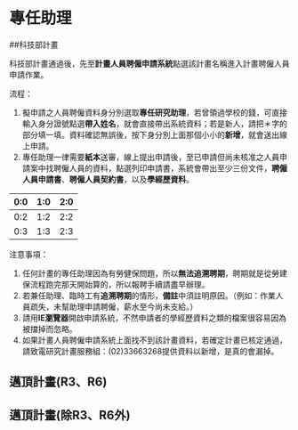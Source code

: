 # 專任助理
##科技部計畫

科技部計畫通過後，先至**計畫人員聘僱申請系統**點選該計畫名稱進入計畫聘僱人員申請作業。

流程：

1. 擬申請之人員聘僱資料身分別選取**專任研究助理**，若曾領過學校的錢，可直接輸入身分證號點選**帶入姓名**，就會直接帶出系統資料；若是新人，請把＊字的部分填一填。資料確認無誤後，按下身分別上面那個小小的**新增**，就會送出線上申請。
2. 專任助理一律需要**紙本**送審，線上提出申請後，至已申請但尚未核准之人員申請案中找聘僱人員的資料，點選列印申請書，系統會帶出至少三份文件，**聘僱人員申請書**、**聘僱人員契約書**，以及**學經歷資料**。

| 0:0 | 1:0 | 2:0 |
| -- | -- | -- |
| 0:2 | 1:2 | 2:2 |
| 0:3 | 1:3 | 2:3 |




注意事項：
1. 任何計畫的專任助理因為有勞健保問題，所以**無法追溯聘期**，聘期就是從勞建保流程跑完那天開始算的，所以報聘手續請盡早辦理。
2. 若兼任助理、臨時工有**追溯聘期**的情形，**備註**中須註明原因。（例如：作業人員疏失，未幫助理申請聘僱，薪水至今尚未支給。） 
2. 請用**IE瀏覽器**開啟申請系統，不然申請者的學經歷資料之類的檔案很容易因為被擋掉而忽略。
3. 如果計畫人員聘僱申請系統上面找不到該計畫資料，若確定計畫已核定通過，請致電研究計畫服務組：(02)33663268提供資料以新增，是真的會漏掉。

## 邁頂計畫(R3、R6)
## 邁頂計畫(除R3、R6外)
